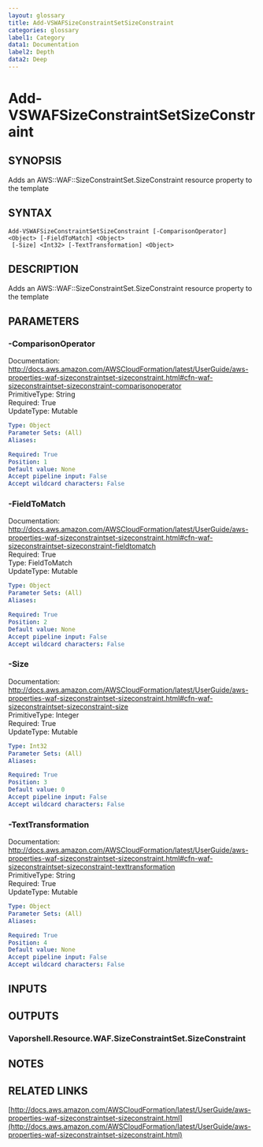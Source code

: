 ```yaml
---
layout: glossary
title: Add-VSWAFSizeConstraintSetSizeConstraint
categories: glossary
label1: Category
data1: Documentation
label2: Depth
data2: Deep
---
```


# Add-VSWAFSizeConstraintSetSizeConstraint

## SYNOPSIS
Adds an AWS::WAF::SizeConstraintSet.SizeConstraint resource property to the template

## SYNTAX

```
Add-VSWAFSizeConstraintSetSizeConstraint [-ComparisonOperator] <Object> [-FieldToMatch] <Object>
 [-Size] <Int32> [-TextTransformation] <Object>
```

## DESCRIPTION
Adds an AWS::WAF::SizeConstraintSet.SizeConstraint resource property to the template

## PARAMETERS

### -ComparisonOperator
Documentation: http://docs.aws.amazon.com/AWSCloudFormation/latest/UserGuide/aws-properties-waf-sizeconstraintset-sizeconstraint.html#cfn-waf-sizeconstraintset-sizeconstraint-comparisonoperator    
PrimitiveType: String    
Required: True    
UpdateType: Mutable

```yaml
Type: Object
Parameter Sets: (All)
Aliases: 

Required: True
Position: 1
Default value: None
Accept pipeline input: False
Accept wildcard characters: False
```

### -FieldToMatch
Documentation: http://docs.aws.amazon.com/AWSCloudFormation/latest/UserGuide/aws-properties-waf-sizeconstraintset-sizeconstraint.html#cfn-waf-sizeconstraintset-sizeconstraint-fieldtomatch    
Required: True    
Type: FieldToMatch    
UpdateType: Mutable

```yaml
Type: Object
Parameter Sets: (All)
Aliases: 

Required: True
Position: 2
Default value: None
Accept pipeline input: False
Accept wildcard characters: False
```

### -Size
Documentation: http://docs.aws.amazon.com/AWSCloudFormation/latest/UserGuide/aws-properties-waf-sizeconstraintset-sizeconstraint.html#cfn-waf-sizeconstraintset-sizeconstraint-size    
PrimitiveType: Integer    
Required: True    
UpdateType: Mutable

```yaml
Type: Int32
Parameter Sets: (All)
Aliases: 

Required: True
Position: 3
Default value: 0
Accept pipeline input: False
Accept wildcard characters: False
```

### -TextTransformation
Documentation: http://docs.aws.amazon.com/AWSCloudFormation/latest/UserGuide/aws-properties-waf-sizeconstraintset-sizeconstraint.html#cfn-waf-sizeconstraintset-sizeconstraint-texttransformation    
PrimitiveType: String    
Required: True    
UpdateType: Mutable

```yaml
Type: Object
Parameter Sets: (All)
Aliases: 

Required: True
Position: 4
Default value: None
Accept pipeline input: False
Accept wildcard characters: False
```

## INPUTS

## OUTPUTS

### Vaporshell.Resource.WAF.SizeConstraintSet.SizeConstraint

## NOTES

## RELATED LINKS

[http://docs.aws.amazon.com/AWSCloudFormation/latest/UserGuide/aws-properties-waf-sizeconstraintset-sizeconstraint.html](http://docs.aws.amazon.com/AWSCloudFormation/latest/UserGuide/aws-properties-waf-sizeconstraintset-sizeconstraint.html)

